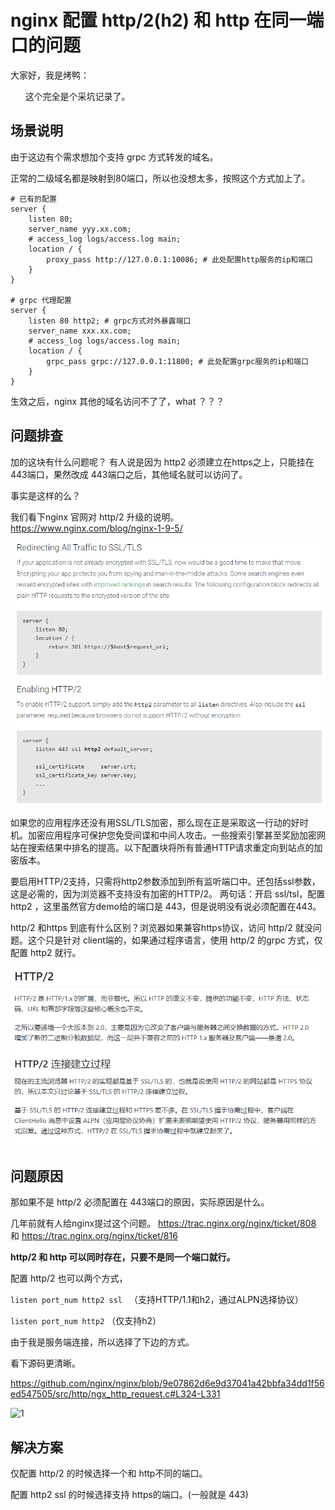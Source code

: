 # nginx 配置 http/2(h2) 和 http 在同一端口的问题

大家好，我是烤鸭：

​	&nbsp;&nbsp;&nbsp;&nbsp;&nbsp;这个完全是个采坑记录了。



## 场景说明
由于这边有个需求想加个支持 grpc 方式转发的域名。

正常的二级域名都是映射到80端口，所以也没想太多，按照这个方式加上了。

```
# 已有的配置
server {
	listen 80;
	server_name yyy.xx.com;
	# access_log logs/access.log main;
	location / {
    	proxy_pass http://127.0.0.1:10086; # 此处配置http服务的ip和端口
    }
}

# grpc 代理配置
server {
	listen 80 http2; # grpc方式对外暴露端口
	server_name xxx.xx.com;
	# access_log logs/access.log main;
	location / {
		grpc_pass grpc://127.0.0.1:11800; # 此处配置grpc服务的ip和端口
	}
}
```

生效之后，nginx 其他的域名访问不了了，what ？？？



## 问题排查

加的这块有什么问题呢？
有人说是因为 http2 必须建立在https之上，只能挂在 443端口，果然改成 443端口之后，其他域名就可以访问了。

事实是这样的么？

我们看下nginx 官网对 http/2 升级的说明。
https://www.nginx.com/blog/nginx-1-9-5/

![1](.\1.png)

如果您的应用程序还没有用SSL/TLS加密，那么现在正是采取这一行动的好时机。加密应用程序可保护您免受间谍和中间人攻击。一些搜索引擎甚至奖励加密网站在搜索结果中排名的提高。以下配置块将所有普通HTTP请求重定向到站点的加密版本。

要启用HTTP/2支持，只需将http2参数添加到所有监听端口中。还包括ssl参数，这是必需的，因为浏览器不支持没有加密的HTTP/2。
两句话：开启 ssl/tsl，配置http2 ，这里虽然官方demo给的端口是 443，但是说明没有说必须配置在443。

http/2 和https 到底有什么区别？浏览器如果兼容https协议，访问 http/2 就没问题。这个只是针对 client端的，如果通过程序语言，使用 http/2 的grpc 方式，仅配置 http2 就行。

![1](.\3.png)

## 问题原因

那如果不是 http/2 必须配置在 443端口的原因，实际原因是什么。

几年前就有人给nginx提过这个问题。
https://trac.nginx.org/nginx/ticket/808 和  https://trac.nginx.org/nginx/ticket/816

**http/2 和 http 可以同时存在，只要不是同一个端口就行。**

配置 http/2 也可以两个方式，

``listen port_num http2 ssl `` （支持HTTP/1.1和h2，通过ALPN选择协议）

```listen port_num http2``` （仅支持h2）

由于我是服务端连接，所以选择了下边的方式。

看下源码更清晰。

https://github.com/nginx/nginx/blob/9e07862d6e9d37041a42bbfa34dd1f56ed547505/src/http/ngx_http_request.c#L324-L331

![1](.\4.png)



## 解决方案

仅配置 http/2 的时候选择一个和 http不同的端口。

配置 http2 ssl 的时候选择支持 https的端口。(一般就是 443)

